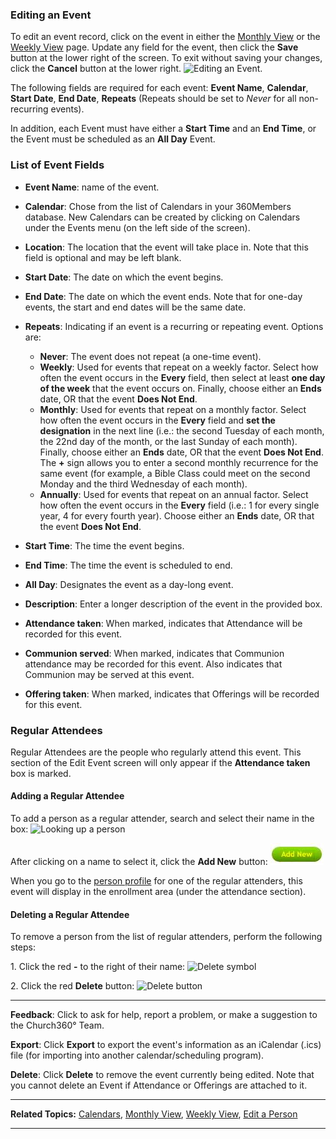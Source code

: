 ### Editing an Event

To edit an event record, click on the event in either the [Monthly
View](events:%20View) or the [Weekly
View](events:%20View#Changing%20Your%20View) page. Update any field for
the event, then click the **Save** button at the lower right of the
screen. To exit without saving your changes, click the **Cancel** button
at the lower right. ![Editing an
Event.](Events_Edit_01.JPG "Editing an Event.")

The following fields are required for each event: **Event Name**,
**Calendar**, **Start Date**, **End Date**, **Repeats** (Repeats should
be set to *Never* for all non-recurring events).

In addition, each Event must have either a **Start Time** and an **End
Time**, or the Event must be scheduled as an **All Day** Event.

### List of Event Fields

-   **Event Name**: name of the event.
-   **Calendar**: Chose from the list of Calendars in your 360Members
    database. New Calendars can be created by clicking on Calendars
    under the Events menu (on the left side of the screen).
-   **Location**: The location that the event will take place in. Note
    that this field is optional and may be left blank.
-   **Start Date**: The date on which the event begins.
-   **End Date**: The date on which the event ends. Note that for
    one-day events, the start and end dates will be the same date.
-   **Repeats**: Indicating if an event is a recurring or repeating
    event. Options are:
    -   **Never**: The event does not repeat (a one-time event).
    -   **Weekly**: Used for events that repeat on a weekly factor.
        Select how often the event occurs in the **Every** field, then
        select at least **one day of the week** that the event occurs
        on. Finally, choose either an **Ends** date, OR that the event
        **Does Not End**.
    -   **Monthly**: Used for events that repeat on a monthly factor.
        Select how often the event occurs in the **Every** field and
        **set the designation** in the next line (i.e.: the second
        Tuesday of each month, the 22nd day of the month, or the last
        Sunday of each month). Finally, choose either an **Ends** date,
        OR that the event **Does Not End**. The **+** sign allows you to
        enter a second monthly recurrence for the same event (for
        example, a Bible Class could meet on the second Monday and the
        third Wednesday of each month).
    -   **Annually**: Used for events that repeat on an annual factor.
        Select how often the event occurs in the **Every** field (i.e.:
        1 for every single year, 4 for every fourth year). Choose either
        an **Ends** date, OR that the event **Does Not End**.

-   **Start Time**: The time the event begins.
-   **End Time**: The time the event is scheduled to end.
-   **All Day**: Designates the event as a day-long event.
-   **Description**: Enter a longer description of the event in the
    provided box.
-   **Attendance taken**: When marked, indicates that Attendance will be
    recorded for this event.
-   **Communion served**: When marked, indicates that Communion
    attendance may be recorded for this event. Also indicates that
    Communion may be served at this event.
-   **Offering taken**: When marked, indicates that Offerings will be
    recorded for this event.

### Regular Attendees

Regular Attendees are the people who regularly attend this event. This
section of the Edit Event screen will only appear if the **Attendance
taken** box is marked.

#### Adding a Regular Attendee

To add a person as a regular attender, search and select their name in
the box: ![Looking up a
person](Events_Edit_02.JPG "Looking up a person")

After clicking on a name to select it, click the **Add New** button:
![The Add New button](Events_Edit_03.JPG "The Add New button")

When you go to the [person profile](people:%20Profile%20View) for one of
the regular attenders, this event will display in the enrollment area
(under the attendance section).

#### Deleting a Regular Attendee

To remove a person from the list of regular attenders, perform the
following steps:

​1. Click the red **-** to the right of their name: ![Delete
symbol](Events_Edit_04.JPG "Delete symbol")

​2. Click the red **Delete** button: ![Delete
button](Events_Edit_05.JPG "Delete button")

* * * * *

**Feedback**: Click **<Feedback>** to ask for help, report a problem, or
make a suggestion to the Church360° Team.

**Export**: Click **Export** to export the event's information as an
iCalendar (.ics) file (for importing into another calendar/scheduling
program).

**Delete**: Click **Delete** to remove the event currently being edited.
Note that you cannot delete an Event if Attendance or Offerings are
attached to it.

* * * * *

**Related Topics:** [Calendars](events:%20Calendars), [Monthly
View](events:%20Monthly%20View), [Weekly View](events:%20Weekly%20View),
[Edit a Person](people:%20Profile%20View)

* * * * *
